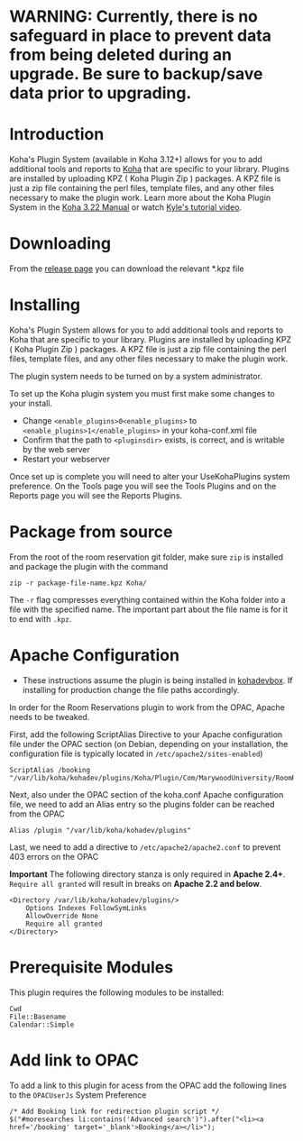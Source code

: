 # WARNING: Currently, there is no safeguard in place to prevent data from being deleted during an upgrade. Be sure to backup/save data prior to upgrading.

# Introduction

Koha's Plugin System (available in Koha 3.12+) allows for you to add additional tools and reports to [Koha](http://koha-community.org) that are specific to your library. Plugins are installed by uploading KPZ ( Koha Plugin Zip ) packages. A KPZ file is just a zip file containing the perl files, template files, and any other files necessary to make the plugin work. Learn more about the Koha Plugin System in the [Koha 3.22 Manual](http://manual.koha-community.org/3.22/en/pluginsystem.html) or watch [Kyle's tutorial video](http://bywatersolutions.com/2013/01/23/koha-plugin-system-coming-soon/).

# Downloading

From the [release page](https://github.com/ldjamison/koha-plugin-room-reservations/releases) you can download the relevant *.kpz file

# Installing

Koha's Plugin System allows for you to add additional tools and reports to Koha that are specific to your library. Plugins are installed by uploading KPZ ( Koha Plugin Zip ) packages. A KPZ file is just a zip file containing the perl files, template files, and any other files necessary to make the plugin work.

The plugin system needs to be turned on by a system administrator.

To set up the Koha plugin system you must first make some changes to your install.

* Change `<enable_plugins>0<enable_plugins>` to `<enable_plugins>1</enable_plugins>` in your koha-conf.xml file
* Confirm that the path to `<pluginsdir>` exists, is correct, and is writable by the web server
* Restart your webserver

Once set up is complete you will need to alter your UseKohaPlugins system preference. On the Tools page you will see the Tools Plugins and on the Reports page you will see the Reports Plugins.

# Package from source

From the root of the room reservation git folder, make sure `zip` is installed and package the plugin with the command

    zip -r package-file-name.kpz Koha/

The `-r` flag compresses everything contained within the Koha folder into a file with the specified name. The important part about the file name is for it to end with `.kpz`.

# Apache Configuration

* These instructions assume the plugin is being installed in [kohadevbox](https://github.com/digibib/kohadevbox). If installing for production change the file paths accordingly.

In order for the Room Reservations plugin to work from the OPAC, Apache needs to be tweaked.

First, add the following ScriptAlias Directive to your Apache configuration file under the OPAC section (on Debian, depending on your installation, the configuration file is typically located in `/etc/apache2/sites-enabled`)

    ScriptAlias /booking "/var/lib/koha/kohadev/plugins/Koha/Plugin/Com/MarywoodUniversity/RoomReservations/opac/calendar.pl"

Next, also under the OPAC section of the koha.conf Apache configuration file, we need to add an Alias entry so the plugins folder can be reached from the OPAC

    Alias /plugin "/var/lib/koha/kohadev/plugins"

Last, we need to add a directive to `/etc/apache2/apache2.conf` to prevent 403 errors on the OPAC
    
**Important**
The following directory stanza is only required in **Apache 2.4+**. `Require all granted` will result in breaks on **Apache 2.2 and below**.
    
    <Directory /var/lib/koha/kohadev/plugins/>
        Options Indexes FollowSymLinks
        AllowOverride None
        Require all granted
    </Directory>
# Prerequisite Modules

This plugin requires the following modules to be installed:

    Cwd
    File::Basename
    Calendar::Simple

# Add link to OPAC

To add a link to this plugin for acess from the OPAC add the following lines to the `OPACUserJs` System Preference

    /* Add Booking link for redirection plugin script */
    $("#moresearches li:contains('Advanced search')").after("<li><a href='/booking' target='_blank'>Booking</a></li>");
